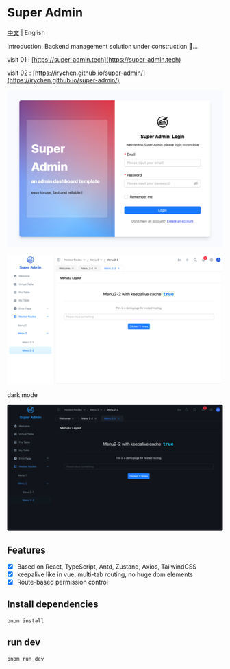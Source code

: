 # Super Admin

[中文](./README.zh_CN.md) | English

Introduction: Backend management solution under construction 🔨...

visit 01 : [https://super-admin.tech](https://super-admin.tech)

visit 02 : [https://irychen.github.io/super-admin/](https://irychen.github.io/super-admin/)


![demo](./images/admin_login.png)

![demo](./images/admin_nested.png)

dark mode

![demo](./images/admin_nested_dark.png)

## Features

-   [x] Based on React, TypeScript, Antd, Zustand, Axios, TailwindCSS
-   [x] keepalive like in vue,  multi-tab routing, no huge dom elements
-   [x] Route-based permission control

## Install dependencies

```bash
pnpm install
```

## run dev

```bash
pnpm run dev
```
